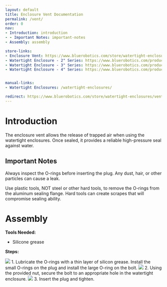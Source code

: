 ```yaml
---
layout: default
title: Enclosure Vent Documentation
permalink: /vent/
order: 0
nav:
- Introduction: introduction
- - Important Notes: important-notes
- Assembly: assembly

store-links:
- Enclosure Vent: https://www.bluerobotics.com/store/watertight-enclosures/vent-asm-r1/
- Watertight Enclosure - 2" Series: https://www.bluerobotics.com/product-category/2-series/
- Watertight Enclosure - 3" Series: https://www.bluerobotics.com/product-category/3-series/
- Watertight Enclosure - 4" Series: https://www.bluerobotics.com/product-category/4-series/


manual-links:
- Watertight Enclosures: /watertight-enclosures/

redirect: https://www.bluerobotics.com/store/watertight-enclosures/vent-asm-r1/
---
```


# Introduction

The enclosure vent allows the release of trapped air when using the watertight enclosures. Once sealed, it provides a reliable high-pressure seal against water. 

## Important Notes

<i class="fa fa-exclamation-triangle fa-fw fa-2x text-warning"></i>
Always inspect the O-rings before inserting the plug. Any dust, hair, or other particles can cause a leak.

<i class="fa fa-exclamation-triangle fa-fw fa-2x text-warning"></i>
Use plastic tools, NOT steel or other hard tools, to remove the O-rings from the aluminum sealing flange. Hard tools can create scrapes that will compromise sealing ability.

# Assembly

**Tools Needed:**

* Silicone grease

**Steps:**

<img src="/assets/images/WTE/vent/vent-1.png" class="img-responsive" style="max-width:500px" />
1. Lubricate the O-rings with a thin layer of silicon grease. Install the small O-rings on the plug and install the large O-ring on the bolt.

<img src="/assets/images/WTE/vent/vent-2.png" class="img-responsive" style="max-width:500px" />
2. Using the provided nut, secure the bolt to an appropriate hole in the watertight enclosure.

<img src="/assets/images/WTE/vent/vent-3.png" class="img-responsive" style="max-width:500px" />
3. Insert the plug and tighten.

